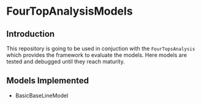 # FourTopAnalysisModels

## Introduction
This repository is going to be used in conjuction with the ``FourTopsAnalysis`` which provides the framework to evaluate the models. Here models are tested and debugged until they reach maturity. 

## Models Implemented 
- BasicBaseLineModel
